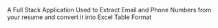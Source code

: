 A Full Stack Application Used to Extract Email and Phone Numbers from your resume and convert it into Excel Table Format

